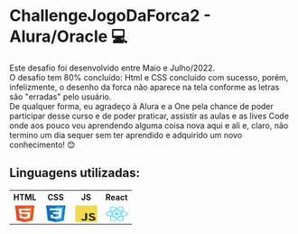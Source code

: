 # ChallengeJogoDaForca2 - Alura/Oracle 💻
Este desafio foi desenvolvido entre Maio e Julho/2022.<br>
O desafio tem 80% concluído: Html e CSS concluído com sucesso, porém, infelizmente, o desenho da forca não aparece na tela conforme as letras são "erradas" pelo usuário.<br>
De qualquer forma, eu agradeço à Alura e a One pela chance de poder participar desse curso e de poder praticar, assistir as aulas e as lives Code onde aos pouco vou aprendendo alguma coisa nova aqui e ali e, claro, não termino um dia sequer sem ter aprendido e adquirido um novo conhecimento! 😊

<h2> Linguagens utilizadas: </h2>

<table>
<tr>
  <th> HTML </th>
  <th> CSS </th>
  <th> JS </th>
  <th> React </th>
</tr>
<tr>
  <td> <img align="center" alt="HTML" height="30" width="40" src="https://raw.githubusercontent.com/devicons/devicon/master/icons/html5/html5-original.svg"> </td>
  <td> <img align="center" alt="CSS" height="30" width="40" src="https://raw.githubusercontent.com/devicons/devicon/master/icons/css3/css3-original.svg"> </td>
  <td> <img align="center" alt="JS" height="30" width="40" src="https://github.com/devicons/devicon/blob/master/icons/javascript/javascript-original.svg"> </td>
  <td> <img align="center" alt="React" height="30" width="40" src="https://github.com/devicons/devicon/blob/master/icons/react/react-original.svg"> </td>
</tr>
</table>
